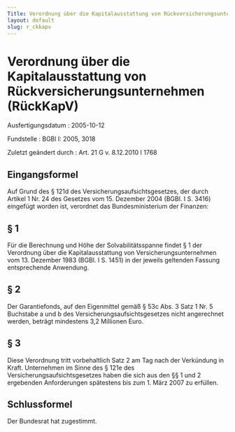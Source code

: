 ```yaml
---
Title: Verordnung über die Kapitalausstattung von Rückversicherungsunternehmen
layout: default
slug: r_ckkapv
---
```


# Verordnung über die Kapitalausstattung von Rückversicherungsunternehmen (RückKapV)

Ausfertigungsdatum
:   2005-10-12

Fundstelle
:   BGBl I: 2005, 3018

Zuletzt geändert durch
:   Art. 21 G v. 8.12.2010 I 1768


## Eingangsformel

Auf Grund des § 121d des Versicherungsaufsichtsgesetzes, der durch
Artikel 1 Nr. 24 des Gesetzes vom 15. Dezember 2004 (BGBl. I S. 3416)
eingefügt worden ist, verordnet das Bundesministerium der Finanzen:


## § 1

Für die Berechnung und Höhe der Solvabilitätsspanne findet § 1 der
Verordnung über die Kapitalausstattung von Versicherungsunternehmen
vom 13. Dezember 1983 (BGBl. I S. 1451) in der jeweils geltenden
Fassung entsprechende Anwendung.


## § 2

Der Garantiefonds, auf den Eigenmittel gemäß § 53c Abs. 3 Satz 1 Nr. 5
Buchstabe a und b des Versicherungsaufsichtsgesetzes nicht angerechnet
werden, beträgt mindestens 3,2 Millionen Euro.


## § 3

Diese Verordnung tritt vorbehaltlich Satz 2 am Tag nach der Verkündung
in Kraft. Unternehmen im Sinne des § 121e des
Versicherungsaufsichtsgesetzes haben die sich aus den §§ 1 und 2
ergebenden Anforderungen spätestens bis zum 1. März 2007 zu erfüllen.


## Schlussformel

Der Bundesrat hat zugestimmt.


